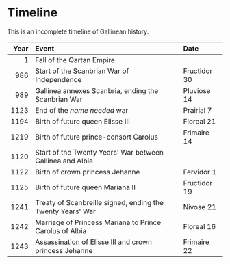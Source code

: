 # Timeline

This is an incomplete timeline of Gallinean history.

| Year | Event                                                      | Date         |
| ---: | :--------------------------------------------------------- | :----------- |
| 1    | Fall of the Qartan Empire                                  |              |
| 986  | Start of the Scanbrian War of Independence                 | Fructidor 30 |
| 989  | Gallinea annexes Scanbria, ending the Scanbrian War        | Pluviose 14  |
| 1123 | End of the *name needed* war                               | Prairial 7   |
| 1194 | Birth of future queen Elisse III                           | Floreal 21   |
| 1219 | Birth of future prince-consort Carolus                     | Frimaire 14  |
| 1120 | Start of the Twenty Years' War between Gallinea and Albia  |              |
| 1122 | Birth of crown princess Jehanne                            | Fervidor 1   |
| 1125 | Birth of future queen Mariana II                           | Fructidor 19 |
| 1241 | Treaty of Scanbreille signed, ending the Twenty Years' War | Nivose 21    |
| 1242 | Marriage of Princess Mariana to Prince Carolus of Albia    | Floreal 16   |
| 1243 | Assassination of Elisse III and crown princess Jehanne     | Frimaire 22  |

